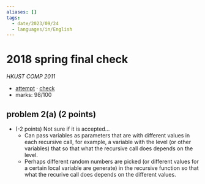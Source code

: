 ```yaml
---
aliases: []
tags:
  - date/2023/09/24
  - languages/in/English
---
```


# 2018 spring final check

_HKUST COMP 2011_

- [attempt](attempt.md) · [check](check.md)
- marks: 98/100

## problem 2(a) (2 points)

- (-2 points) Not sure if it is accepted...
  - Can pass variables as parameters that are with different values in each recursive call, for example, a variable with the level (or other variables) that so that what the recursive call does depends on the level.
  - Perhaps different random numbers are picked (or different values for a certain local variable are generate) in the recursive function so that what the recurive call does depends on the different values.
